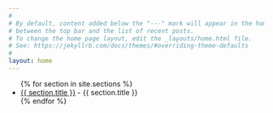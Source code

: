 ```yaml
---
#
# By default, content added below the "---" mark will appear in the home page
# between the top bar and the list of recent posts.
# To change the home page layout, edit the _layouts/home.html file.
# See: https://jekyllrb.com/docs/themes/#overriding-theme-defaults
#
layout: home
---
```


<ul>
  {% for section in site.sections %}
    <li>
      <a href="{{ section.url }}">{{ section.title }}</a>
      - {{ section.title }}
    </li>
  {% endfor %}
</ul>
